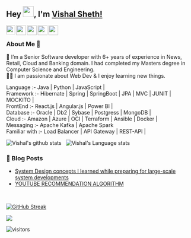 ## Hey <img src="https://github.com/TheDudeThatCode/TheDudeThatCode/blob/master/Assets/Hi.gif" width="29px">, I'm [Vishal Sheth!](https://www.linkedin.com/in/aakash9868sinha/) 
<!--
**isupersky/isupersky** is a ✨ _special_ ✨ repository because its `README.md` (this file) appears on your GitHub profile.

Here are some ideas to get you started:
PRACTISE GRAPH
- 🔭 I’m currently working on ...
- 🌱 I’m currently learning ...
- 👯 I’m looking to collaborate on ...
- 🤔 I’m looking for help with ...
- 💬 Ask me about ...
- 📫 How to reach me: ...
- 😄 Pronouns: ...
- ⚡ Fun fact: ...
-->

<a href="https://www.linkedin.com/in/vishalsheth4/">
  <img align="left" width="24px" src="https://cdn.jsdelivr.net/npm/simple-icons@v3/icons/linkedin.svg"  />
</a>
<a href="https://twitter.com/vishalsheth4">
  <img align="left" width="26px" src="https://cdn.jsdelivr.net/npm/simple-icons@v3/icons/twitter.svg" />
</a>
<a href="mailto:vishalsheth4@gmail.com">
  <img align="left" width="26px" src="https://cdn.jsdelivr.net/npm/simple-icons@v3/icons/gmail.svg" />
</a>
<a href="https://studio.youtube.com/channel/UCHyD06Fc-tgtxZFTmj0_KSA/">
  <img align="left" width="26px" src="https://cdn.jsdelivr.net/npm/simple-icons@v3/icons/youtube.svg" />
</a>
<a href="https://vishalsheth4.medium.com/">
  <img align="left" width="26px" src="https://cdn.jsdelivr.net/npm/simple-icons@v3/icons/medium.svg" />
</a>

<br />

### About Me 🚀
🌱 I’m a Senior Software developer with 6+ years of experience in News, Retail, Cloud and Banking domain. I had completed my Masters degree in Computer Science and Engineering. </br>
👨‍💻  I am passionate about Web Dev & I enjoy learning new things.   </br>

Language :- Java | Python | JavaScript | </br>
Framework :- Hibernate | Spring | SpringBoot | JPA | MVC | JUNIT | MOCKITO | </br>
FrontEnd :- React.js | Angular.js | Power BI | </br>
Database :- Oracle | Db2 | Sybase | Postgress | MongoDB |</br>
Cloud :- Amazon | Azure | OCI | Terraform | Ansible | Docker | </br>
Messaging :- Apache Kafka | Apache Spark </br>
Familiar with :- Load Balancer | API Gateway | REST-API | </br>

![Vishal's github stats](https://github-readme-stats.vercel.app/api?username=VishalSheth4&show_icons=true&hide_border=true)&nbsp;&nbsp;
![Vishal's Language stats](https://github-readme-stats-eight-theta.vercel.app/api/top-langs/?username=VishalSheth4&layout=compact&langs_count=8&hide_border=true)
<br />


### 📕 Blog Posts
- [System Design concepts I learned while preparing for large-scale system developments](https://vishalsheth4.medium.com/distributed-architecture-concepts-i-learned-while-preparing-for-a-large-scale-system-developments-67370b9d7470)
- [YOUTUBE RECOMMENDATION ALGORITHM](https://vishalsheth4.medium.com/youtube-recommendation-a-5114e3091424)
<br/>


[![GitHub Streak](https://github-readme-streak-stats.herokuapp.com/?user=VishalSheth4&theme=dark)](https://git.io/streak-stats)

![](https://komarev.com/ghpvc/?username=VishalSheth4&color=lightgrey)


![visitors](https://visitor-badge.laobi.icu/badge?page_id=VishalSheth4.VishalSheth4)

